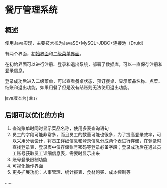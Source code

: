 # 餐厅管理系统

## 概述

使用Java实现，主要技术栈为JavaSE+MySQL+JDBC+连接池（Druid）

有两个界面，<u>初始界面</u>和<u>二级菜单界面</u>。

在初始界面可以进行注册、登录和退出系统，部署了数据库，可以一直保存注册和登录信息。

登录成功后进入二级菜单，可以查看餐桌状态、预订餐桌、显示菜品名称、点菜、结账和退出功能，如果用餐了但是没有结账则无法使用退出功能。

java版本为`jdk17`

## 后期可以优化的方向

1. 查询账单时同时显示菜品名称，使用多表查询语句
2. 员工的字段可能非常多，而且员工的数量可能也很多，为了提高登录效率，可以采用分表设计，将员工详细信息和登录信息分成两个表进行存储，在登录时查找登录表，登录表中仅存储账号密码等登录必备字段；登录成功后在通过员工账号获取员工详细信息表，需要时显示出来
3. 账号登录限制功能
4. 可视化操作界面
5. 更多扩展功能：人事管理、统计报表、食材购买、成本控制等

......